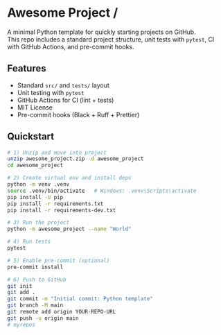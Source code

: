 # Awesome Project /

A minimal Python template for quickly starting projects on GitHub.  
This repo includes a standard project structure, unit tests with `pytest`, CI with GitHub Actions, and pre-commit hooks.

## Features
- Standard `src/` and `tests/` layout
- Unit testing with `pytest`
- GitHub Actions for CI (lint + tests)
- MIT License
- Pre-commit hooks (Black + Ruff + Prettier)

## Quickstart
```bash
# 1) Unzip and move into project
unzip awesome_project.zip -d awesome_project
cd awesome_project

# 2) Create virtual env and install deps
python -m venv .venv
source .venv/bin/activate   # Windows: .venv\Scripts\activate
pip install -U pip
pip install -r requirements.txt
pip install -r requirements-dev.txt

# 3) Run the project
python -m awesome_project --name "World"

# 4) Run tests
pytest

# 5) Enable pre-commit (optional)
pre-commit install

# 6) Push to GitHub
git init
git add .
git commit -m "Initial commit: Python template"
git branch -M main
git remote add origin YOUR-REPO-URL
git push -u origin main
# myrepos
